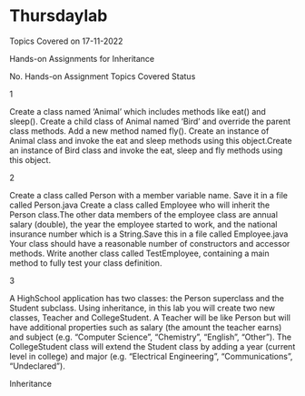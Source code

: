 # Thursdaylab
Topics Covered on 17-11-2022

Hands-on Assignments for Inheritance

No. Hands-on Assignment Topics Covered Status

1

Create a class named ‘Animal’ which includes methods like eat() and sleep(). Create a child class of Animal named ‘Bird’ and override the parent class methods. Add a new method named fly(). Create an instance of Animal class and invoke the eat and sleep methods using this object.Create an instance of Bird class and invoke the eat, sleep and fly methods using this object.
	
2

Create a class called Person with a member variable name. Save it in a file called Person.java Create a class called Employee who will inherit the Person class.The other data members of the employee class are annual salary (double), the year the employee started to work, and the national insurance number which is a String.Save this in a file called Employee.java Your class should have a reasonable number of constructors and accessor methods. Write another class called TestEmployee, containing a main method to fully test your class definition.

3

A HighSchool application has two classes: the Person superclass and the Student subclass. Using inheritance, in this lab you will create two new classes, Teacher and CollegeStudent. A Teacher will be like Person but will have additional properties such as salary (the amount the teacher earns) and subject (e.g. “Computer Science”, “Chemistry”, “English”, “Other”). The CollegeStudent class will extend the Student class by adding a year (current level in college) and major (e.g. “Electrical Engineering”, “Communications”, “Undeclared”).

Inheritance 	
